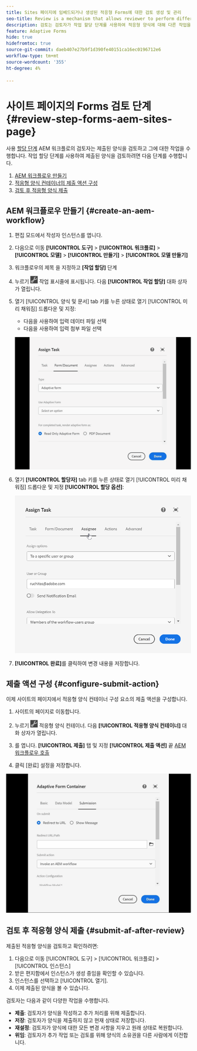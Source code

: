 ```yaml
---
title: Sites 페이지에 임베드되거나 생성된 적응형 Forms에 대한 검토 생성 및 관리
seo-title: Review is a mechanism that allows reviewer to perform different tasks for adaptive forms using Assign Task step
description: 검토는 검토자가 작업 할당 단계를 사용하여 적응형 양식에 대해 다른 작업을 수행할 수 있는 메커니즘입니다
feature: Adaptive Forms
hide: true
hidefromtoc: true
source-git-commit: daeb407e27b9f1d390fe40151ca16ec0196712e6
workflow-type: tm+mt
source-wordcount: '355'
ht-degree: 4%

---
```



# 사이트 페이지의 Forms 검토 단계 {#review-step-forms-aem-sites-page}

사용 [할당 단계](https://experienceleague.adobe.com/docs/experience-manager-cloud-service/content/forms/create-form-centric-workflows/aem-forms-workflow-step-reference.html#assign-task-step) AEM 워크플로의 검토자는 제출된 양식을 검토하고 그에 대한 작업을 수행합니다. 작업 할당 단계를 사용하여 제출된 양식을 검토하려면 다음 단계를 수행합니다.

1. [AEM 워크플로우 만들기](#create-an-aem-workflow)
1. [적응형 양식 컨테이너의 제출 액션 구성](#configure-submit-action)
1. [검토 후 적응형 양식 제출](#submit-af-after-review)

## AEM 워크플로우 만들기 {#create-an-aem-workflow}

1. 편집 모드에서 작성자 인스턴스를 엽니다.
1. 다음으로 이동 **[!UICONTROL 도구]** >  **[!UICONTROL 워크플로]** >  **[!UICONTROL 모델]** > **[!UICONTROL 만들기]** > **[!UICONTROL 모델 만들기]**
1. 워크플로우의 제목 을 지정하고 **[작업 할당]** 단계
1. 누르기 ![settings_icon](assets/settings_icon.png) 작업 표시줄에 표시됩니다. 다음 **[!UICONTROL 작업 할당]** 대화 상자가 열립니다.
1. 열기 [!UICONTROL 양식 및 문서] tab 키를 누른 상태로 열기 [!UICONTROL 미리 채워짐] 드롭다운 및 지정:

   * 다음을 사용하여 입력 데이터 파일 선택
   * 다음을 사용하여 입력 첨부 파일 선택

   ![검토 단계](/help/forms/assets/assigntask-review1.gif)

1. 열기 **[!UICONTROL 할당자]** tab 키를 누른 상태로 열기 [!UICONTROL 미리 채워짐] 드롭다운 및 지정 **[!UICONTROL 할당 옵션]**:

   ![검토 단계](/help/forms/assets/review-assignstep.png)

1. **[!UICONTROL 완료]**&#x200B;를 클릭하여 변경 내용을 저장합니다.

## 제출 액션 구성 {#configure-submit-action}

이제 사이트의 페이지에서 적응형 양식 컨테이너 구성 요소의 제출 액션을 구성합니다.

1. 사이트의 페이지로 이동합니다.
1. 누르기 ![settings_icon](assets/settings_icon.png) 적응형 양식 컨테이너. 다음 **[!UICONTROL 적응형 양식 컨테이너]** 대화 상자가 열립니다.
1. 를 엽니다. **[!UICONTROL 제출]** 탭 및 지정 **[!UICONTROL 제출 액션]** 끝 [AEM 워크플로우 호출](https://experienceleague.adobe.com/docs/experience-manager-cloud-service/content/forms/adaptive-forms-authoring/authoring-adaptive-forms-foundation-components/configure-submit-actions-and-metadata-submission/configuring-submit-actions.html?lang=en#invoke-an-aem-workflow)

1. 클릭 [완료] 설정을 저장합니다.

![submissiontab-reviewstep](/help/forms/assets/submissiontab-reviewstep.gif)

## 검토 후 적응형 양식 제출 {#submit-af-after-review}

제출된 적응형 양식을 검토하고 확인하려면:

1. 다음으로 이동 [!UICONTROL 도구] >  [!UICONTROL 워크플로] >  [!UICONTROL 인스턴스]
1. 받은 편지함에서 인스턴스가 생성 중임을 확인할 수 있습니다.
1. 인스턴스를 선택하고 [!UICONTROL 열기].
1. 이제 제출된 양식을 볼 수 있습니다.

검토자는 다음과 같이 다양한 작업을 수행합니다.

* **제출**: 검토자가 양식을 작성하고 추가 처리를 위해 제출합니다.
* **저장**: 검토자가 양식을 제출하지 않고 현재 상태로 저장합니다.
* **재설정**: 검토자가 양식에 대한 모든 변경 사항을 지우고 원래 상태로 복원합니다.
* **위임**: 검토자가 추가 작업 또는 검토를 위해 양식의 소유권을 다른 사람에게 이전합니다.
